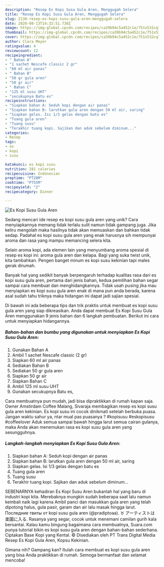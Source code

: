 ```yaml
---
description: "Resep Es Kopi Susu Gula Aren, Menggugah Selera"
title: "Resep Es Kopi Susu Gula Aren, Menggugah Selera"
slug: 2130-resep-es-kopi-susu-gula-aren-menggugah-selera
date: 2020-08-13T14:33:51.738Z
image: https://img-global.cpcdn.com/recipes/ca39b94c5a452c1e/751x532cq70/es-kopi-susu-gula-aren-foto-resep-utama.jpg
thumbnail: https://img-global.cpcdn.com/recipes/ca39b94c5a452c1e/751x532cq70/es-kopi-susu-gula-aren-foto-resep-utama.jpg
cover: https://img-global.cpcdn.com/recipes/ca39b94c5a452c1e/751x532cq70/es-kopi-susu-gula-aren-foto-resep-utama.jpg
author: Clara Meyer
ratingvalue: 4
reviewcount: 12
recipeingredient:
- " Bahan A"
- "1 sachet Nescafe classic 2 gr"
- "60 ml air panas"
- " Bahan B"
- "50 gr gula aren"
- "50 gr air"
- " Bahan C"
- "125 ml susu UHT"
- "secukupnya Batu es"
recipeinstructions:
- "Siapkan bahan A: Seduh kopi dengan air panas"
- "Siapkan bahan B: larutkan gula aren dengan 50 ml air, saring"
- "Siapkan gelas. Isi 1/3 gelas dengan batu es"
- "Tuang gula aren"
- "Tuang susu"
- "Terakhir tuang kopi. Sajikan dan aduk sebelum diminum..."
categories:
- Resep
tags:
- es
- kopi
- susu

katakunci: es kopi susu 
nutrition: 281 calories
recipecuisine: Indonesian
preptime: "PT20M"
cooktime: "PT55M"
recipeyield: "2"
recipecategory: Dinner

---
```



![Es Kopi Susu Gula Aren](https://img-global.cpcdn.com/recipes/ca39b94c5a452c1e/751x532cq70/es-kopi-susu-gula-aren-foto-resep-utama.jpg)

Sedang mencari ide resep es kopi susu gula aren yang unik? Cara menyiapkannya memang tidak terlalu sulit namun tidak gampang juga. Jika keliru mengolah maka hasilnya tidak akan memuaskan dan bahkan tidak sedap. Padahal es kopi susu gula aren yang enak harusnya sih mempunyai aroma dan rasa yang mampu memancing selera kita.

Selain aroma kopi, ada elemen lain yang menyumbang aroma spesial di resep es kopi ini: aroma gula aren dan kelapa. Bagi yang suka twist unik, kita tambahkan. Pengen banget minum es kopi susu kekinian tapi males gerak dirumah.

Banyak hal yang sedikit banyak berpengaruh terhadap kualitas rasa dari es kopi susu gula aren, pertama dari jenis bahan, kedua pemilihan bahan segar sampai cara membuat dan menghidangkannya. Tidak usah pusing jika mau menyiapkan es kopi susu gula aren enak di mana pun anda berada, karena asal sudah tahu triknya maka hidangan ini dapat jadi sajian spesial.


Di bawah ini ada beberapa tips dan trik praktis untuk membuat es kopi susu gula aren yang siap dikreasikan. Anda dapat membuat Es Kopi Susu Gula Aren menggunakan 9 jenis bahan dan 6 langkah pembuatan. Berikut ini cara untuk menyiapkan hidangannya.

<!--inarticleads1-->

##### Bahan-bahan dan bumbu yang digunakan untuk menyiapkan Es Kopi Susu Gula Aren:

1. Gunakan  Bahan A
1. Ambil 1 sachet Nescafe classic (2 gr)
1. Siapkan 60 ml air panas
1. Sediakan  Bahan B
1. Sediakan 50 gr gula aren
1. Siapkan 50 gr air
1. Siapkan  Bahan C
1. Ambil 125 ml susu UHT
1. Gunakan secukupnya Batu es,


Cara membuatnya pun mudah, jadi bisa dipraktikkan di rumah kapan saja. Owner Amstirdam Coffee Malang, Sivaraja membagikan resep es kopi susu gula aren kekinian. Es kopi susu ini cocok dinikmati setelah berbuka puasa. Jangan waktu sahur ya, ntar mual pas puasanya ? #kopisusu #eskopisusu #coffeelover Aduk semua sampai bawah hingga larut semua cairan gulanya, maka Anda akan menemukan rasa es kopi susu gula aren yang sesungguhnya. 

<!--inarticleads2-->

##### Langkah-langkah menyiapkan Es Kopi Susu Gula Aren:

1. Siapkan bahan A: Seduh kopi dengan air panas
1. Siapkan bahan B: larutkan gula aren dengan 50 ml air, saring
1. Siapkan gelas. Isi 1/3 gelas dengan batu es
1. Tuang gula aren
1. Tuang susu
1. Terakhir tuang kopi. Sajikan dan aduk sebelum diminum...


SEBENARNYA kehadiran Es Kopi Susu Aren bukanlah hal yang baru di industri kopi kita. Merebaknya mungkin sudah beberapa saat lalu namun kembali naik lagi karena Ambil panci dan masukkan gula aren yang telah dipotong halus, gula pasir, garam dan air lalu masak hingga larut. Последние твиты от kopi susu gula aren (@pradiptoaa). ♉ アーティストは楽園に入る. Rasanya yang segar, cocok untuk menemani camilan gurih kala bersantai. Kalau kamu bingung bagaimana cara membuatnya, Suara.com punya tutorial bikin es kopi susu gula aren dengan bahan-bahan sederhana. Ciptakan Base Kopi yang Kental. © Disediakan oleh PT Trans Digital Media Resep Es Kopi Gula Aren, Kopsu Kekinian. 

Gimana nih? Gampang kan? Itulah cara membuat es kopi susu gula aren yang bisa Anda praktikkan di rumah. Semoga bermanfaat dan selamat mencoba!
